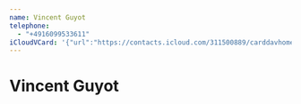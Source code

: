 ```yaml
---
name: Vincent Guyot
telephone:
  - "+4916099533611"
iCloudVCard: '{"url":"https://contacts.icloud.com/311500889/carddavhome/card/45C32822-18F4-4B84-8195-3D725A4EE171.vcf","etag":"\"lud1ipnb\"","data":"BEGIN:VCARD\r\nVERSION:3.0\r\nFN:\r\nN:Guyot;Vincent;;;\r\nUID:6B4D876B-4150-4413-824B-D1EF62867E22\r\nPRODID:-//Apple Inc.//iOS 17.4.1//EN\r\nREV:2025-04-03T22:03:26Z\r\nORG:;\r\nTEL:+4916099533611\r\nEND:VCARD"}'
---
```

# Vincent Guyot